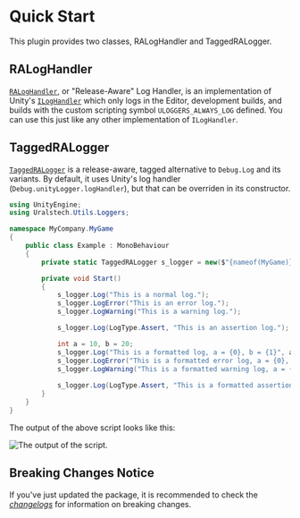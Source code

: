 # Quick Start

This plugin provides two classes, RALogHandler and TaggedRALogger.

## RALogHandler

[`RALogHandler`](~/api/Uralstech.Utils.Loggers.RALogHandler.yml), or "Release-Aware" Log Handler, is an implementation of Unity's [`ILogHandler`](https://docs.unity3d.com/6000.1/Documentation/ScriptReference/ILogHandler.html) which only logs in the Editor, development builds, and builds with the custom scripting symbol `ULOGGERS_ALWAYS_LOG` defined. You can use this just like any other implementation of `ILogHandler`.

## TaggedRALogger

[`TaggedRALogger`](~/api/Uralstech.Utils.Loggers.TaggedRALogger.yml) is a release-aware, tagged alternative to `Debug.Log` and its variants. By default, it uses Unity's log handler (`Debug.unityLogger.logHandler`), but that can be overriden in its constructor.

```csharp
using UnityEngine;
using Uralstech.Utils.Loggers;

namespace MyCompany.MyGame
{
    public class Example : MonoBehaviour
    {
        private static TaggedRALogger s_logger = new($"{nameof(MyGame)}.{nameof(Example)}");

        private void Start()
        {
            s_logger.Log("This is a normal log.");
            s_logger.LogError("This is an error log.");
            s_logger.LogWarning("This is a warning log.");

            s_logger.Log(LogType.Assert, "This is an assertion log.");

            int a = 10, b = 20;
            s_logger.Log("This is a formatted log, a = {0}, b = {1}", a, b);
            s_logger.LogError("This is a formatted error log, a = {0}, b = {1}", a, b);
            s_logger.LogWarning("This is a formatted warning log, a = {0}, b = {1}", a, b);
            
            s_logger.Log(LogType.Assert, "This is a formatted assertion log, a = {0}, b = {1}", a, b);
        }
    }
}
```

The output of the above script looks like this:

![The output of the script.](~/images/ExampleOutput.png)

## Breaking Changes Notice

If you've just updated the package, it is recommended to check the [*changelogs*](https://github.com/Uralstech/Utils.Loggers/releases) for information on breaking changes.
